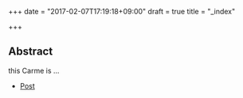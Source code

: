 +++
date = "2017-02-07T17:19:18+09:00"
draft = true
title = "_index"

+++

## Abstract
this Carme is ...

- [Post](../post/)

